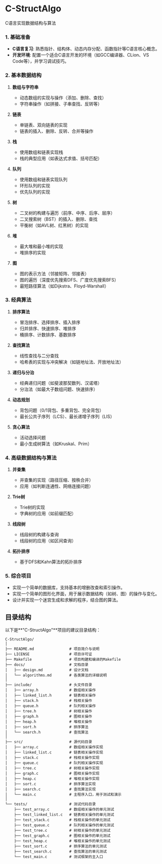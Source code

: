 # C-StructAlgo
C语言实现数据结构与算法

### 1. **基础准备**
   - **C语言复习**: 熟悉指针、结构体、动态内存分配、函数指针等C语言核心概念。
   - **开发环境**: 配置一个适合C语言开发的环境（如GCC编译器、CLion、VS Code等），并学习调试技巧。

### 2. **基本数据结构**
   1. **数组与字符串**
      - 动态数组的实现与操作（添加、删除、查找）
      - 字符串操作（如拼接、子串查找、反转等）

   2. **链表**
      - 单链表、双向链表的实现
      - 链表的插入、删除、反转、合并等操作

   3. **栈**
      - 使用数组和链表实现栈
      - 栈的典型应用（如表达式求值、括号匹配）

   4. **队列**
      - 使用数组和链表实现队列
      - 环形队列的实现
      - 优先队列的实现

   5. **树**
      - 二叉树的构建与遍历（前序、中序、后序、层序）
      - 二叉搜索树（BST）的插入、删除、查找
      - 平衡树（如AVL树、红黑树）的实现

   6. **堆**
      - 最大堆和最小堆的实现
      - 堆排序的实现

   7. **图**
      - 图的表示方法（邻接矩阵、邻接表）
      - 图的遍历（深度优先搜索DFS、广度优先搜索BFS）
      - 最短路径算法（如Dijkstra、Floyd-Warshall）

### 3. **经典算法**
   1. **排序算法**
      - 冒泡排序、选择排序、插入排序
      - 归并排序、快速排序、堆排序
      - 桶排序、计数排序、基数排序

   2. **查找算法**
      - 线性查找与二分查找
      - 哈希表的实现与冲突解决（如链地址法、开放地址法）

   3. **递归与分治**
      - 经典递归问题（如斐波那契数列、汉诺塔）
      - 分治法（如最大子数组问题、快速排序）

   4. **动态规划**
      - 背包问题（0/1背包、多重背包、完全背包）
      - 最长公共子序列（LCS）、最长递增子序列（LIS）

   5. **贪心算法**
      - 活动选择问题
      - 最小生成树算法（如Kruskal、Prim）

### 4. **高级数据结构与算法**
   1. **并查集**
      - 并查集的实现（路径压缩、按秩合并）
      - 应用（如判断连通性、网络连接问题）

   2. **Trie树**
      - Trie树的实现
      - 字典树的应用（如前缀匹配）

   3. **线段树**
      - 线段树的构建与查询
      - 线段树的应用（如区间查询）

   4. **拓扑排序**
      - 基于DFS和Kahn算法的拓扑排序

### 5. **综合项目**
   - 实现一个简单的数据库，支持基本的增删改查和索引操作。
   - 实现一个简单的图形化界面，用于展示数据结构（如树、图）的操作与变化。
   - 设计并实现一个迷宫生成和求解的程序，结合图的算法。

## **目录结构**

以下是**"C-StructAlgo"**项目的建议目录结构：

```
C-StructAlgo/
│
├── README.md                # 项目简介与说明
├── LICENSE                  # 项目许可证
├── Makefile                 # 项目构建和编译的Makefile
├── docs/                    # 文档目录
│   ├── design.md            # 设计文档
│   └── algorithms.md        # 各类算法的详细说明
│
├── include/                 # 头文件目录
│   ├── array.h              # 数组相关操作
│   ├── linked_list.h        # 链表相关操作
│   ├── stack.h              # 栈相关操作
│   ├── queue.h              # 队列相关操作
│   ├── tree.h               # 树相关操作
│   ├── graph.h              # 图相关操作
│   ├── heap.h               # 堆相关操作
│   ├── sort.h               # 排序算法
│   └── search.h             # 查找算法
│
├── src/                     # 源代码目录
│   ├── array.c              # 数组相关操作实现
│   ├── linked_list.c        # 链表相关操作实现
│   ├── stack.c              # 栈相关操作实现
│   ├── queue.c              # 队列相关操作实现
│   ├── tree.c               # 树相关操作实现
│   ├── graph.c              # 图相关操作实现
│   ├── heap.c               # 堆相关操作实现
│   ├── sort.c               # 排序算法实现
│   ├── search.c             # 查找算法实现
│   └── main.c               # 主程序入口，用于测试和演示
│
└── tests/                   # 测试代码目录
    ├── test_array.c         # 数组相关操作的单元测试
    ├── test_linked_list.c   # 链表相关操作的单元测试
    ├── test_stack.c         # 栈相关操作的单元测试
    ├── test_queue.c         # 队列相关操作的单元测试
    ├── test_tree.c          # 树相关操作的单元测试
    ├── test_graph.c         # 图相关操作的单元测试
    ├── test_heap.c          # 堆相关操作的单元测试
    ├── test_sort.c          # 排序算法的单元测试
    ├── test_search.c        # 查找算法的单元测试
    └── test_main.c          # 测试框架的主入口
```
